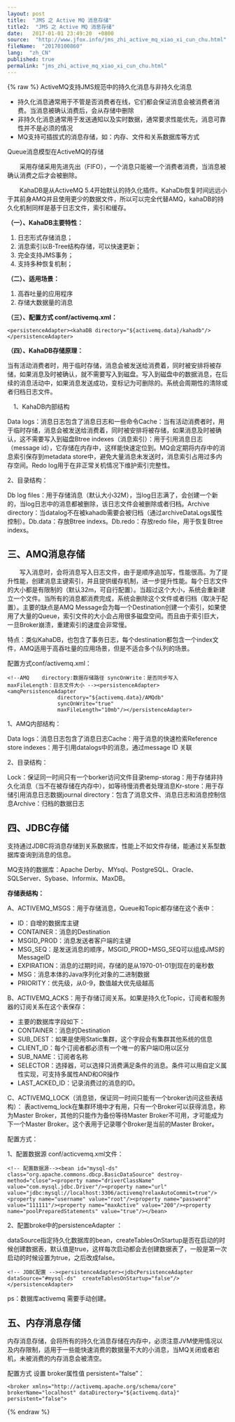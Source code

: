 ```yaml
---
layout: post
title:  "JMS 之 Active MQ 消息存储"
title2:  "JMS 之 Active MQ 消息存储"
date:   2017-01-01 23:49:20  +0800
source:  "http://www.jfox.info/jms_zhi_active_mq_xiao_xi_cun_chu.html"
fileName:  "20170100860"
lang:  "zh_CN"
published: true
permalink: "jms_zhi_active_mq_xiao_xi_cun_chu.html"
---
```

{% raw %}
ActiveMQ支持JMS规范中的持久化消息与非持久化消息

- 持久化消息通常用于不管是否消费者在线，它们都会保证消息会被消费者消费。当消息被确认消费后，会从存储中删除
- 非持久化消息通常用于发送通知以及实时数据，通常要求性能优先，消息可靠性并不是必须的情况
- MQ支持可插拔式的消息存储，如：内存、文件和关系数据库等方式

Queue消息模型在ActiveMQ的存储

　　采用存储采用先进先出（FIFO），一个消息只能被一个消费者消费，当消息被确认消费之后才会被删除。

　　KahaDB是从ActiveMQ 5.4开始默认的持久化插件。KahaDb恢复时间远远小于其前身AMQ并且使用更少的数据文件，所以可以完全代替AMQ，kahaDB的持久化机制同样是基于日志文件，索引和缓存。

**（一）、KahaDB主要特性：**

1. 日志形式存储消息；
2. 消息索引以B-Tree结构存储，可以快速更新；
3. 完全支持JMS事务；
4. 支持多种恢复机制；

**（二）、适用场景：**

1. 高吞吐量的应用程序
2. 存储大数据量的消息

**（三）、配置方式 conf/activemq.xml：**

    <persistenceAdapter><kahaDB directory="${activemq.data}/kahadb"/></persistenceAdapter>

**（四）、KahaDB存储原理：**

 当有活动消费者时，用于临时存储，消息会被发送给消费着，同时被安排将被存储，如果消息及时被确认，就不需要写入到磁盘。写入到磁盘中的数据消息，在后续的消息活动中，如果消息发送成功，变标记为可删除的。系统会周期性的清除或者归档日志文件。

　1、KahaDB内部结构

Data logs：消息日志包含了消息日志和一些命令Cache：当有活动消费者时，用于临时存储，消息会被发送给消费着，同时被安排将被存储，如果消息及时被确认，这不需要写入到磁盘Btree indexes（消息索引）：用于引用消息日志（message id），它存储在内存中，这样能快速定位到。MQ会定期将内存中的消息索引保存到metadata store中，避免大量消息未发送时，消息索引占用过多内存空间。Redo log用于在非正常关机情况下维护索引完整性。

2、目录结构：

Db log files：用于存储消息（默认大小32M），当log日志满了，会创建一个新的，当log日志中的消息都被删除，该日志文件会被删除或者归档。Archive directory：当datalog不在被kahadb需要会被归档（通过archiveDataLogs属性控制）。Db.data：存放Btree indexs。Db.redo：存放redo file，用于恢复Btree indexs。

## 三、AMQ消息存储

　　写入消息时，会将消息写入日志文件，由于是顺序追加写，性能很高。为了提升性能，创建消息主键索引，并且提供缓存机制，进一步提升性能。每个日志文件的大小都是有限制的（默认32m，可自行配置）。当超过这个大小，系统会重新建立一个文件。当所有的消息都消费完成，系统会删除这个文件或者归档（取决于配置）。主要的缺点是AMQ Message会为每一个Destination创建一个索引，如果使用了大量的Queue，索引文件的大小会占用很多磁盘空间。而且由于索引巨大，一旦Broker崩溃，重建索引的速度会非常慢。

特点：类似KahaDB，也包含了事务日志，每个destination都包含一个index文件，AMQ适用于高吞吐量的应用场景，但是不适合多个队列的场景。

 配置方式conf/activemq.xml：

    <!--AMQ    directory:数据存储路径 syncOnWrite：是否同步写入  maxFileLength：日志文件大小 --><persistenceAdapter><amqPersistenceAdapter
                    directory="${activemq.data}/AMQdb"
                    syncOnWrite="true"
                    maxFileLength="10mb"/></persistenceAdapter>

1、AMQ内部结构：

Data logs：消息日志包含了消息日志Cache：用于消息的快速检索Reference store indexes：用于引用datalogs中的消息，通过message ID 关联

2、目录结构：

Lock：保证同一时间只有一个borker访问文件目录temp-storag：用于存储非持久化消息（当不在被存储在内存中），如等待慢消费者处理消息Kr-store：用于存储引用消息日志数据journal directory：包含了消息文件、消息日志和消息控制信息Archive：归档的数据日志

## 四、JDBC存储

支持通过JDBC将消息存储到关系数据库，性能上不如文件存储，能通过关系型数据库查询到消息的信息。

MQ支持的数据库：Apache Derby、MYsql、PostgreSQL、Oracle、SQLServer、Sybase、Informix、MaxDB。

**存储表结构：**

A、ACTIVEMQ_MSGS：用于存储消息，Queue和Topic都存储在这个表中：

- ID：自增的数据库主键
- CONTAINER：消息的Destination
- MSGID_PROD：消息发送者客户端的主键
- MSG_SEQ：是发送消息的顺序，MSGID_PROD+MSG_SEQ可以组成JMS的MessageID
- EXPIRATION：消息的过期时间，存储的是从1970-01-01到现在的毫秒数
- MSG：消息本体的Java序列化对象的二进制数据
- PRIORITY：优先级，从0-9，数值越大优先级越高

B、ACTIVEMQ_ACKS：用于存储订阅关系。如果是持久化Topic，订阅者和服务器的订阅关系在这个表保存：

- 主要的数据库字段如下：
- CONTAINER：消息的Destination
- SUB_DEST：如果是使用Static集群，这个字段会有集群其他系统的信息
- CLIENT_ID：每个订阅者都必须有一个唯一的客户端ID用以区分
- SUB_NAME：订阅者名称
- SELECTOR：选择器，可以选择只消费满足条件的消息。条件可以用自定义属性实现，可支持多属性AND和OR操作
- LAST_ACKED_ID：记录消费过的消息的ID。

C、ACTIVEMQ_LOCK（消息锁，保证同一时间只能有一个broker访问这些表结构）： 表activemq_lock在集群环境中才有用，只有一个Broker可以获得消息，称为Master Broker，其他的只能作为备份等待Master Broker不可用，才可能成为下一个Master Broker。这个表用于记录哪个Broker是当前的Master Broker。

配置方式：

1、配置数据源 conf/acticvemq.xml文件：

    <!-- 配置数据源--><bean id="mysql-ds" class="org.apache.commons.dbcp.BasicDataSource" destroy-method="close"><property name="driverClassName" value="com.mysql.jdbc.Driver"/><property name="url" value="jdbc:mysql://localhost:3306/activemq?relaxAutoCommit=true"/><property name="username" value="root"/><property name="password" value="111111"/><property name="maxActive" value="200"/><property name="poolPreparedStatements" value="true"/></bean>

2、配置broke中的persistenceAdapter ：

dataSource指定持久化数据库的bean，createTablesOnStartup是否在启动的时候创建数据表，默认值是true，这样每次启动都会去创建数据表了，一般是第一次启动的时候设置为true，之后改成false。

    <!-- JDBC配置 --><persistenceAdapter><jdbcPersistenceAdapter dataSource="#mysql-ds"  createTablesOnStartup="false"/></persistenceAdapter>

ps：数据库activemq 需要手动创建。

## 五、内存消息存储

内存消息存储，会将所有的持久化消息存储在内存中，必须注意JVM使用情况以及内存限制，适用于一些能快速消费的数据量不大的小消息，当MQ关闭或者宕机，未被消费的内存消息会被清空。

配置方式 设置 broker属性值 persistent=”false”：

    <broker xmlns="http://activemq.apache.org/schema/core" brokerName="localhost" dataDirectory="${activemq.data}" persistent="false">
{% endraw %}
